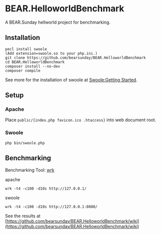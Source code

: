 # BEAR.HelloworldBenchmark

A BEAR.Sunday hellworld project for benchmarking.

## Installation

    pecl install swoole
    (Add extension=swoole.so to your php.ini.)
    git clone https://github.com/bearsunday/BEAR.HelloworldBenchmark
    cd BEAR.HelloworldBenchmark
    composer install --no-dev
    composer compile
    
See more for the installation of swoole at [Swoole:Getting Started](https://www.swoole.co.uk/docs/get-started/installation).

## Setup

### Apache

Place `public/{index.php favicon.ico .htaccess}` into web document root. 

### Swoole

    php bin/swoole.php

## Benchmarking

Benchmarking Tool: [wrk](https://github.com/wg/wrk)

apache

    wrk -t4 -c100 -d10s http://127.0.0.1/

swoole

    wrk -t4 -c100 -d10s http://127.0.0.1:8080/

See the results at [https://github.com/bearsunday/BEAR.HelloworldBenchmark/wiki](https://github.com/bearsunday/BEAR.HelloworldBenchmark/wiki)
